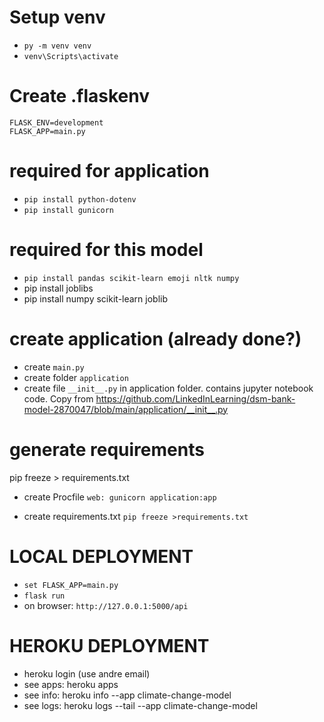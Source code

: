 # Setup venv
- `py -m venv venv`
- `venv\Scripts\activate`

# Create .flaskenv
    FLASK_ENV=development
    FLASK_APP=main.py

# required for application
- `pip install python-dotenv`
- `pip install gunicorn`

# required for this model
- `pip install pandas scikit-learn emoji nltk numpy`
- pip install joblibs
- pip install numpy scikit-learn joblib

# create application (already done?)
- create `main.py`
- create folder `application`
- create file `__init__.py` in application folder. contains jupyter notebook code. Copy from https://github.com/LinkedInLearning/dsm-bank-model-2870047/blob/main/application/__init__.py

# generate requirements
pip freeze > requirements.txt


- create Procfile
    `web: gunicorn application:app`

- create requirements.txt
    `pip freeze >requirements.txt`

# LOCAL DEPLOYMENT
- `set FLASK_APP=main.py`
- `flask run`
- on browser: `http://127.0.0.1:5000/api`

# HEROKU DEPLOYMENT
- heroku login (use andre email)
- see apps: heroku apps
- see info: heroku info --app climate-change-model
- see logs: heroku logs --tail --app climate-change-model

